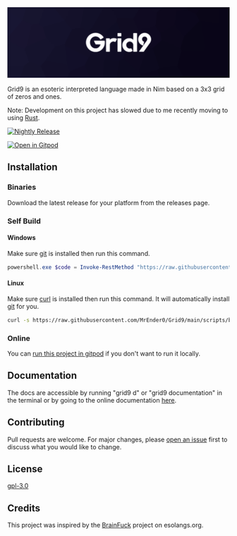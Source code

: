 <img src=".github/assets/banner.png">

Grid9 is an esoteric interpreted language made in Nim based on a 3x3 grid of zeros and ones.

Note: Development on this project has slowed due to me recently moving to using [Rust](https://github.com/rust-lang/rust).

[![Nightly Release](https://github.com/MrEnder0/Grid9/actions/workflows/nightly.yml/badge.svg)](https://github.com/MrEnder0/Grid9/actions/workflows/nightly.yml)

[![Open in Gitpod](https://gitpod.io/button/open-in-gitpod.svg)](https://gitpod.io/#https://github.com/MrEnder0/Grid9)

## Installation

### Binaries

Download the latest release for your platform from the releases page.

### Self Build

#### Windows

Make sure [git](https://github.com/git/git) is installed then run this command.

```powershell
powershell.exe $code = Invoke-RestMethod "https://raw.githubusercontent.com/MrEnder0/Grid9/main/scripts/build_and_install_windows.ps1"; foreach($a in $code) {iex $a;}
```

#### Linux

Make sure [curl](https://github.com/curl/curl) is installed then run this command. It will automatically install [git](https://github.com/git/git) for you.

```bash
curl -s https://raw.githubusercontent.com/MrEnder0/Grid9/main/scripts/build_and_install_linux.sh | bash
```

### Online

You can [run this project in gitpod](https://gitpod.io/#https://github.com/MrEnder0/Grid9) if you don't want to run it locally.

## Documentation

The docs are accessible by running "grid9 d" or "grid9 documentation" in the terminal or by going to the online documentation [here](https://mrender0.github.io/Grid9/).

## Contributing

Pull requests are welcome. For major changes, please [open an issue](https://github.com/MrEnder0/Grid9/issues/new) first to discuss what you would like to change.

## License

[gpl-3.0](https://choosealicense.com/licenses/lgpl-3.0/)

## Credits

This project was inspired by the [BrainFuck](https://esolangs.org/wiki/Brainfuck) project on esolangs.org.
